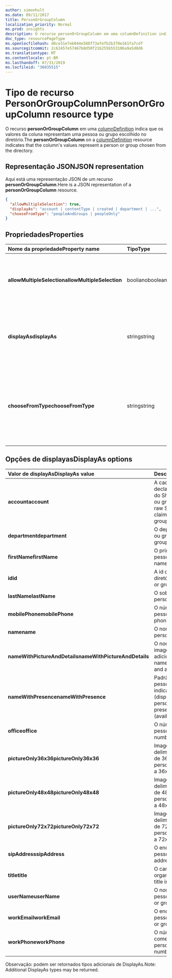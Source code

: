 ```yaml
---
author: simonhult
ms.date: 09/11/2017
title: PersonOrGroupColumn
localization_priority: Normal
ms.prod: insights
description: O recurso personOrGroupColumn em uma columnDefinition indica que os valores da coluna representam uma pessoa ou grupo escolhido no diretório.
doc_type: resourcePageType
ms.openlocfilehash: d8ce31e7eb044e588f73afefb2b370e161fa7cdf
ms.sourcegitcommit: 2c62457e57467b8d50f21b255b553106a9a5d8d6
ms.translationtype: MT
ms.contentlocale: pt-BR
ms.lasthandoff: 07/31/2019
ms.locfileid: "36035515"
---
```

# <a name="personorgroupcolumn-resource-type"></a><span data-ttu-id="9d634-103">Tipo de recurso PersonOrGroupColumn</span><span class="sxs-lookup"><span data-stu-id="9d634-103">PersonOrGroupColumn resource type</span></span>

<span data-ttu-id="9d634-104">O recurso **personOrGroupColumn** em uma [columnDefinition](columndefinition.md) indica que os valores da coluna representam uma pessoa ou grupo escolhido no diretório.</span><span class="sxs-lookup"><span data-stu-id="9d634-104">The **personOrGroupColumn** on a [columnDefinition](columndefinition.md) resource indicates that the column's values represent a person or group chosen from the directory.</span></span>

## <a name="json-representation"></a><span data-ttu-id="9d634-105">Representação JSON</span><span class="sxs-lookup"><span data-stu-id="9d634-105">JSON representation</span></span>

<span data-ttu-id="9d634-106">Aqui está uma representação JSON de um recurso **personOrGroupColumn**.</span><span class="sxs-lookup"><span data-stu-id="9d634-106">Here is a JSON representation of a **personOrGroupColumn** resource.</span></span>
<!-- { "blockType": "resource", "@type": "microsoft.graph.personOrGroupColumn", "@property.aka": "chooseFromType=format" } -->

```json
{
  "allowMultipleSelection": true,
  "displayAs": "account | contentType | created | department | ...",
  "chooseFromType": "peopleAndGroups | peopleOnly"
}
```

## <a name="properties"></a><span data-ttu-id="9d634-107">Propriedades</span><span class="sxs-lookup"><span data-stu-id="9d634-107">Properties</span></span>

| <span data-ttu-id="9d634-108">Nome da propriedade</span><span class="sxs-lookup"><span data-stu-id="9d634-108">Property name</span></span>              | <span data-ttu-id="9d634-109">Tipo</span><span class="sxs-lookup"><span data-stu-id="9d634-109">Type</span></span>    | <span data-ttu-id="9d634-110">Descrição</span><span class="sxs-lookup"><span data-stu-id="9d634-110">Description</span></span>
|:---------------------------|:--------|:--------------------------------------
| <span data-ttu-id="9d634-111">**allowMultipleSelection**</span><span class="sxs-lookup"><span data-stu-id="9d634-111">**allowMultipleSelection**</span></span> | <span data-ttu-id="9d634-112">booliano</span><span class="sxs-lookup"><span data-stu-id="9d634-112">boolean</span></span> | <span data-ttu-id="9d634-113">Indica se vários valores podem ser selecionados da origem.</span><span class="sxs-lookup"><span data-stu-id="9d634-113">Indicates whether multiple values can be selected from the source.</span></span>
| <span data-ttu-id="9d634-114">**displayAs**</span><span class="sxs-lookup"><span data-stu-id="9d634-114">**displayAs**</span></span>              | <span data-ttu-id="9d634-115">string</span><span class="sxs-lookup"><span data-stu-id="9d634-115">string</span></span>  | <span data-ttu-id="9d634-116">Como exibir as informações sobre a pessoa ou grupo escolhido.</span><span class="sxs-lookup"><span data-stu-id="9d634-116">How to display the information about the person or group chosen.</span></span> <span data-ttu-id="9d634-117">Veja a seguir.</span><span class="sxs-lookup"><span data-stu-id="9d634-117">See below.</span></span>
| <span data-ttu-id="9d634-118">**chooseFromType**</span><span class="sxs-lookup"><span data-stu-id="9d634-118">**chooseFromType**</span></span>         | <span data-ttu-id="9d634-119">string</span><span class="sxs-lookup"><span data-stu-id="9d634-119">string</span></span>  | <span data-ttu-id="9d634-120">Se permite somente a seleção de pessoas, ou de pessoas e grupos.</span><span class="sxs-lookup"><span data-stu-id="9d634-120">Whether to allow selection of people only, or people and groups.</span></span> <span data-ttu-id="9d634-121">Deve ser `peopleAndGroups` ou `peopleOnly`.</span><span class="sxs-lookup"><span data-stu-id="9d634-121">Must be one of `peopleAndGroups` or `peopleOnly`.</span></span>

## <a name="displayas-options"></a><span data-ttu-id="9d634-122">Opções de displayas</span><span class="sxs-lookup"><span data-stu-id="9d634-122">DisplayAs options</span></span>

| <span data-ttu-id="9d634-123">Valor de displayAs</span><span class="sxs-lookup"><span data-stu-id="9d634-123">DisplayAs value</span></span>               | <span data-ttu-id="9d634-124">Descrição</span><span class="sxs-lookup"><span data-stu-id="9d634-124">Description</span></span>
|:------------------------------|:-----------------------
| <span data-ttu-id="9d634-125">**account**</span><span class="sxs-lookup"><span data-stu-id="9d634-125">**account**</span></span>                   | <span data-ttu-id="9d634-126">A cadeia de caracteres de declaração codificada bruta do SharePoint para a pessoa ou grupo (por exemplo.</span><span class="sxs-lookup"><span data-stu-id="9d634-126">The raw SharePoint encoded claim string for the person or group (eg.</span></span> <span data-ttu-id="9d634-127">i:0#.f</span><span class="sxs-lookup"><span data-stu-id="9d634-127">i:0#.f</span></span>|<span data-ttu-id="9d634-128">membership</span><span class="sxs-lookup"><span data-stu-id="9d634-128">membership</span></span>|<span data-ttu-id="9d634-129">jane@contoso.com).</span><span class="sxs-lookup"><span data-stu-id="9d634-129">jane@contoso.com).</span></span>
| <span data-ttu-id="9d634-130">**department**</span><span class="sxs-lookup"><span data-stu-id="9d634-130">**department**</span></span>                | <span data-ttu-id="9d634-131">O departamento da pessoa ou grupo.</span><span class="sxs-lookup"><span data-stu-id="9d634-131">The person or group's department.</span></span>
| <span data-ttu-id="9d634-132">**firstName**</span><span class="sxs-lookup"><span data-stu-id="9d634-132">**firstName**</span></span>                 | <span data-ttu-id="9d634-133">O primeiro nome da pessoa.</span><span class="sxs-lookup"><span data-stu-id="9d634-133">The person's first name.</span></span>
| <span data-ttu-id="9d634-134">**id**</span><span class="sxs-lookup"><span data-stu-id="9d634-134">**id**</span></span>                        | <span data-ttu-id="9d634-135">A id da pessoa ou grupo no diretório.</span><span class="sxs-lookup"><span data-stu-id="9d634-135">The id of the person or group in the directory.</span></span>
| <span data-ttu-id="9d634-136">**lastName**</span><span class="sxs-lookup"><span data-stu-id="9d634-136">**lastName**</span></span>                  | <span data-ttu-id="9d634-137">O sobrenome da pessoa.</span><span class="sxs-lookup"><span data-stu-id="9d634-137">The person's last name.</span></span>
| <span data-ttu-id="9d634-138">**mobilePhone**</span><span class="sxs-lookup"><span data-stu-id="9d634-138">**mobilePhone**</span></span>               | <span data-ttu-id="9d634-139">O número de celular da pessoa.</span><span class="sxs-lookup"><span data-stu-id="9d634-139">The person's mobile phone number.</span></span>
| <span data-ttu-id="9d634-140">**name**</span><span class="sxs-lookup"><span data-stu-id="9d634-140">**name**</span></span>                      | <span data-ttu-id="9d634-141">O nome da pessoa.</span><span class="sxs-lookup"><span data-stu-id="9d634-141">The person's name.</span></span>
| <span data-ttu-id="9d634-142">**nameWithPictureAndDetails**</span><span class="sxs-lookup"><span data-stu-id="9d634-142">**nameWithPictureAndDetails**</span></span> | <span data-ttu-id="9d634-143">O nome da pessoa com sua imagem e detalhes adicionais.</span><span class="sxs-lookup"><span data-stu-id="9d634-143">The person's name along with their picture and additional details.</span></span>
| <span data-ttu-id="9d634-144">**nameWithPresence**</span><span class="sxs-lookup"><span data-stu-id="9d634-144">**nameWithPresence**</span></span>          | <span data-ttu-id="9d634-145">Padrão.</span><span class="sxs-lookup"><span data-stu-id="9d634-145">Default.</span></span> <span data-ttu-id="9d634-146">O nome da pessoa com um ícone indicador de presença (disponível/ocupado/etc.)</span><span class="sxs-lookup"><span data-stu-id="9d634-146">The person's name with a presence indicator icon (available/busy/etc.)</span></span>
| <span data-ttu-id="9d634-147">**office**</span><span class="sxs-lookup"><span data-stu-id="9d634-147">**office**</span></span>                    | <span data-ttu-id="9d634-148">O número comercial da pessoa.</span><span class="sxs-lookup"><span data-stu-id="9d634-148">The person's office number.</span></span>
| <span data-ttu-id="9d634-149">**pictureOnly36x36**</span><span class="sxs-lookup"><span data-stu-id="9d634-149">**pictureOnly36x36**</span></span>          | <span data-ttu-id="9d634-150">Imagem da pessoa, delimitada por um quadrado de 36 x 36 pixels.</span><span class="sxs-lookup"><span data-stu-id="9d634-150">The person's picture, bounded by a 36x36 px square.</span></span>
| <span data-ttu-id="9d634-151">**pictureOnly48x48**</span><span class="sxs-lookup"><span data-stu-id="9d634-151">**pictureOnly48x48**</span></span>          | <span data-ttu-id="9d634-152">Imagem da pessoa, delimitada por um quadrado de 48 x 48 pixels.</span><span class="sxs-lookup"><span data-stu-id="9d634-152">The person's picture, bounded by a 48x48 px square.</span></span>
| <span data-ttu-id="9d634-153">**pictureOnly72x72**</span><span class="sxs-lookup"><span data-stu-id="9d634-153">**pictureOnly72x72**</span></span>          | <span data-ttu-id="9d634-154">Imagem da pessoa, delimitada por um quadrado de 72 x 72 pixels.</span><span class="sxs-lookup"><span data-stu-id="9d634-154">The person's picture, bounded by a 72x72 px square.</span></span>
| <span data-ttu-id="9d634-155">**sipAddress**</span><span class="sxs-lookup"><span data-stu-id="9d634-155">**sipAddress**</span></span>                | <span data-ttu-id="9d634-156">O endereço sip da pessoa.</span><span class="sxs-lookup"><span data-stu-id="9d634-156">The person's sip address.</span></span>
| <span data-ttu-id="9d634-157">**title**</span><span class="sxs-lookup"><span data-stu-id="9d634-157">**title**</span></span>                     | <span data-ttu-id="9d634-158">O cargo da pessoa na organização.</span><span class="sxs-lookup"><span data-stu-id="9d634-158">The person's title in the organization.</span></span>
| <span data-ttu-id="9d634-159">**userName**</span><span class="sxs-lookup"><span data-stu-id="9d634-159">**userName**</span></span>                  | <span data-ttu-id="9d634-160">O nome de usuário da pessoa ou grupo.</span><span class="sxs-lookup"><span data-stu-id="9d634-160">The person or group's user name.</span></span>
| <span data-ttu-id="9d634-161">**workEmail**</span><span class="sxs-lookup"><span data-stu-id="9d634-161">**workEmail**</span></span>                 | <span data-ttu-id="9d634-162">O endereço de email da pessoa ou grupo.</span><span class="sxs-lookup"><span data-stu-id="9d634-162">The person or group's email address.</span></span>
| <span data-ttu-id="9d634-163">**workPhone**</span><span class="sxs-lookup"><span data-stu-id="9d634-163">**workPhone**</span></span>                 | <span data-ttu-id="9d634-164">O número de telefone comercial da pessoa.</span><span class="sxs-lookup"><span data-stu-id="9d634-164">The person's work phone number.</span></span>

<span data-ttu-id="9d634-165">Observação: podem ser retornados tipos adicionais de DisplayAs.</span><span class="sxs-lookup"><span data-stu-id="9d634-165">Note: Additional DisplayAs types may be returned.</span></span>

<!-- {
  "type": "#page.annotation",
  "description": "",
  "keywords": "",
  "section": "documentation",
  "suppressions": [
    "Warning: /api-reference/v1.0/resources/personorgroupcolumn.md:
      Found potential enums in resource example that weren't defined in a table:(peopleAndGroups,peopleOnly) are in resource, but () are in table",
    "Warning: /api-reference/v1.0/resources/personorgroupcolumn.md:
      Found potential enums in resource example that weren't defined in a table:(account,contentType,created,department,...) are in resource, but () are in table"
  ],
  "tocPath": "Resources/PersonOrGroupColumn"
} -->
